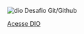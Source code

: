 ![dio](https://user-images.githubusercontent.com/88979714/171977732-bca22412-9e9d-4963-bbcb-3592fd5b49b2.jpeg)
Desafio Git/Github

[Acesse DIO](https://www.dio.me/)
